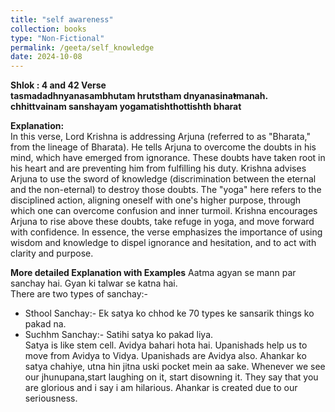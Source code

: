 ```yaml
---
title: "self awareness"
collection: books
type: "Non-Fictional"
permalink: /geeta/self_knowledge
date: 2024-10-08
---
```



**Shlok : 4 and 42 Verse**      
**tasmadadhnyanasambhutam hrutstham dnyanasina̕̕tmanah.
chhittvainam sanshayam yogamatishthottishth bharat**

**Explanation:**     
In this verse, Lord Krishna is addressing Arjuna (referred to as "Bharata," from the lineage of Bharata). He tells Arjuna to overcome the doubts in his mind, which have emerged from ignorance. These doubts have taken root in his heart and are preventing him from fulfilling his duty. Krishna advises Arjuna to use the sword of knowledge (discrimination between the eternal and the non-eternal) to destroy those doubts. The "yoga" here refers to the disciplined action, aligning oneself with one's higher purpose, through which one can overcome confusion and inner turmoil. Krishna encourages Arjuna to rise above these doubts, take refuge in yoga, and move forward with confidence. In essence, the verse emphasizes the importance of using wisdom and knowledge to dispel ignorance and hesitation, and to act with clarity and purpose.        

**More detailed Explanation with Examples**
Aatma agyan se mann par sanchay hai. Gyan ki talwar se katna hai.  
There are two types of sanchay:- 
- Sthool Sanchay:- Ek satya ko chhod ke 70 types ke sansarik things ko pakad na. 
- Suchhm Sanchay:- Satihi satya ko pakad liya.     
Satya is like stem cell. Avidya bahari hota hai. Upanishads help us to move from Avidya to Vidya. Upanishads are Avidya also. Ahankar ko satya chahiye, utna hin jitna uski pocket mein aa sake. Whenever we see our jhunupana,start laughing on it, start disowning it. They say that you are glorious and i say i am hilarious. Ahankar is created due to our seriousness. 
